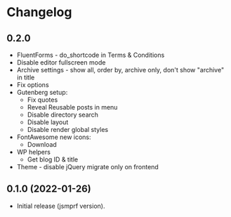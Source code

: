 # Changelog

## 0.2.0

* FluentForms - do_shortcode in Terms & Conditions
* Disable editor fullscreen mode
* Archive settings - show all, order by, archive only, don't show "archive" in title
* Fix options
* Gutenberg setup:
  * Fix quotes
  * Reveal Reusable posts in menu
  * Disable directory search
  * Disable layout
  * Disable render global styles
* FontAwesome new icons:
  * Download
* WP helpers
  * Get blog ID & title
* Theme - disable jQuery migrate only on frontend

## 0.1.0 (2022-01-26)

* Initial release (jsmprf version).
